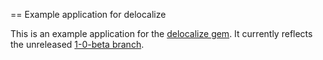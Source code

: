 == Example application for delocalize

This is an example application for the [delocalize gem](https://github.com/clemens/delocalize). It currently reflects the unreleased [1-0-beta branch](https://github.com/clemens/delocalize/tree/1-0-beta).

